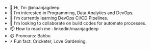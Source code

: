 - 👋 Hi, I’m @maanjagdeep
- 👀 I’m interested in Programming, Data Analytics and DevOps.
- 🌱 I’m currently learning DevOps CI/CD Pipelines.
- 💞️ I’m looking to collaborate on build codes for automate processes.
- 📫 How to reach me : linkedin/maanjagdeep
- 😄 Pronouns: Babbu
- ⚡ Fun fact: Cricketer, Love Gardening.

<!---
maanjagdeep/maanjagdeep is a ✨ special ✨ repository because its `README.md` (this file) appears on your GitHub profile.
You can click the Preview link to take a look at your changes.
--->
